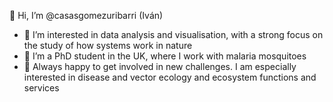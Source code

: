 👋 Hi, I’m @casasgomezuribarri (Iván)

- 👀 I’m interested in data analysis and visualisation, with a strong focus on the study of how systems work in nature
- 🌱 I’m a PhD student in the UK, where I work with malaria mosquitoes
- 🤝 Always happy to get involved in new challenges. I am especially interested in disease and vector ecology and ecosystem functions and services


<!---
casasgomezuribarri/casasgomezuribarri is a ✨ special ✨ repository because its `README.md` (this file) appears on your GitHub profile.
You can click the Preview link to take a look at your changes.
--->
